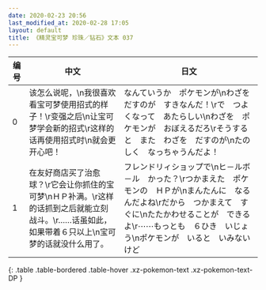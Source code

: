 ```yaml
---
date: 2020-02-23 20:56
last_modified_at: 2020-02-28 17:05
layout: default
title: 《精灵宝可梦 珍珠／钻石》文本 037
---
```

| 编号 | 中文 | 日文 |
| ---- | ---- | ---- |
| 0 | 该怎么说呢，\n我很喜欢看宝可梦使用招式的样子！\r变强之后\n让宝可梦学会新的招式\r这样的话再使用招式时\n就会更开心吧！ | なんていうか　ポケモンが\nわざを　だすのが　すきなんだ！\rで　つよくなって　あたらしい\nわざを　ポケモンが　おぼえるだろ\rそうすると　また　わざを　だすのが\nたのしく　なっちゃうんだよ！ |
| 1 | 在友好商店买了治愈球？\r它会让你抓住的宝可梦\nＨＰ补满。\r这样的话抓到之后就能立刻战斗。\r……话虽如此，如果带着６只以上\n宝可梦的话就没什么用了。 | フレンドリィショップで\nヒ－ルボ－ル　かった？\rつかまえた　ポケモンの　ＨＰが\nまんたんに　なるんだよね\rだから　つかまえて　すぐに\nたたかわせることが　できるよ\r⋯⋯もっとも　６ひき　いじょう\nポケモンが　いると　いみないけど |
{: .table .table-bordered .table-hover .xz-pokemon-text .xz-pokemon-text-DP }